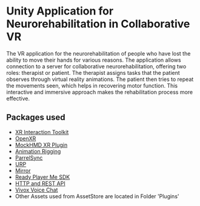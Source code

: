 # Unity Application for Neurorehabilitation in Collaborative VR

The VR application for the neurorehabilitation of people who have lost the ability to move their hands for various reasons. The application allows connection to a server for collaborative neurorehabilitation, offering two roles: therapist or patient. The therapist assigns tasks that the patient observes through virtual reality animations. The patient then tries to repeat the movements seen, which helps in recovering motor function. This interactive and immersive approach makes the rehabilitation process more effective.


## Packages used

- [XR Interaction Toolkit](https://docs.unity3d.com/Packages/com.unity.xr.interaction.toolkit@2.2/manual/index.html)
- [OpenXR](https://docs.unity3d.com/Packages/com.unity.xr.openxr@1.6/manual/index.html)
- [MockHMD XR Plugin](https://docs.unity3d.com/Packages/com.unity.xr.mock-hmd@1.3/manual/index.html)
- [Animation Rigging](https://docs.unity3d.com/Packages/com.unity.animation.rigging@1.1/manual/index.html)
- [ParrelSync](https://github.com/VeriorPies/ParrelSync/)
- [URP](https://docs.unity3d.com/Packages/com.unity.render-pipelines.universal@12.1/manual/index.html)
- [Mirror](https://assetstore.unity.com/packages/tools/network/mirror-129321)
- [Ready Player Me SDK](https://docs.readyplayer.me/ready-player-me/integration-guides/unity)
- [HTTP and REST API](https://assetstore.unity.com/packages/tools/utilities/simple-http-and-rest-server-244127)
- [Vivox Voice Chat](https://unity.com/ru/products/vivox-voice-chat)
- Other Assets used from AssetStore are located in Folder 'Plugins'
